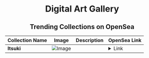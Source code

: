 <div align="center">

# Digital Art Gallery

## Trending Collections on OpenSea

| Collection Name                       | Image                                                                                     | Description                       | OpenSea Link                                                                                          |
|---------------------------------------|-------------------------------------------------------------------------------------------|-----------------------------------|--------------------------------------------------------------------------------------------------------|
| **Itsuki** | ![Image](https://i.seadn.io/s/raw/files/c31b1897ea91a39e7be07c7c830572d6.webp?w=500&auto=format?w=200&auto=format) |  | <details><summary>Link</summary>[Itsuki](https://opensea.io/collection/itsuki-326)</details> |

</div>